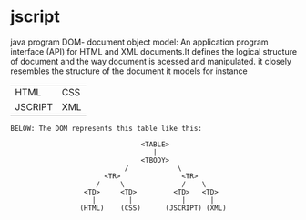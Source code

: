 # jscript
java program
DOM- document object model: An application program interface (API) for HTML and XML documents.It defines the logical structure of document and the way document is acessed and manipulated. it closely resembles the structure of the document it models for instance                       <TABLE>
      <TBODY> 
      <TR> 
      <TD>HTML</TD>
      <TD>CSS</TD> 
      </TR> 
      <TR>
      <TD>JSCRIPT</TD>        
      <TD>XML</TD> 
      </TR> 
      </TBODY>
      </TABLE> 
      
    BELOW: The DOM represents this table like this:
                  
                                    <TABLE>
                                       |
                                    <TBODY>
                                /            \
                           <TR>               <TR>
                         /     \              /    \
                      <TD>     <TD>         <TD>   <TD>     
                        |        |            |      |
                     (HTML)    (CSS)      (JSCRIPT) (XML)
